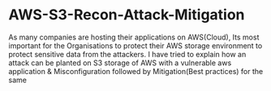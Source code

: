 # AWS-S3-Recon-Attack-Mitigation
As many companies are hosting their applications on AWS(Cloud), Its most important for the Organisations to protect their AWS storage environment to protect sensitive data from the attackers. I have tried to explain how an attack can be planted on S3 storage of AWS with a vulnerable aws application &amp; Misconfiguration followed by Mitigation(Best practices) for the same

